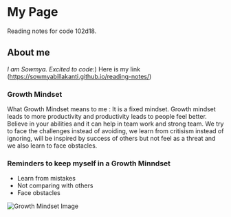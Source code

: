 # My Page
Reading notes for code 102d18.

## About me
*I am Sowmya. Excited to code*:) Here is my link (https://sowmyabillakanti.github.io/reading-notes/)

### Growth Mindset
What Growth Mindset means to me : It is a fixed mindset. Growth mindset leads to more productivity and productivity leads to people feel better. Believe in your abilities and it can help in team work and strong team. We try to face the challenges instead of avoiding, we learn from critisism instead of ignoring, will be inspired by success of others but not feel as a threat and we also learn to face obstacles.

### Reminders to keep myself in a Growth Minndset
* Learn from mistakes
* Not comparing with others
* Face obstacles

![Growth Mindset Image](https://cdn.shopify.com/s/files/1/2013/0229/products/growth-mindset-poster-kids_6b388bce-288b-4dd3-8327-200f0da12e0e.png?v=1572383529)

